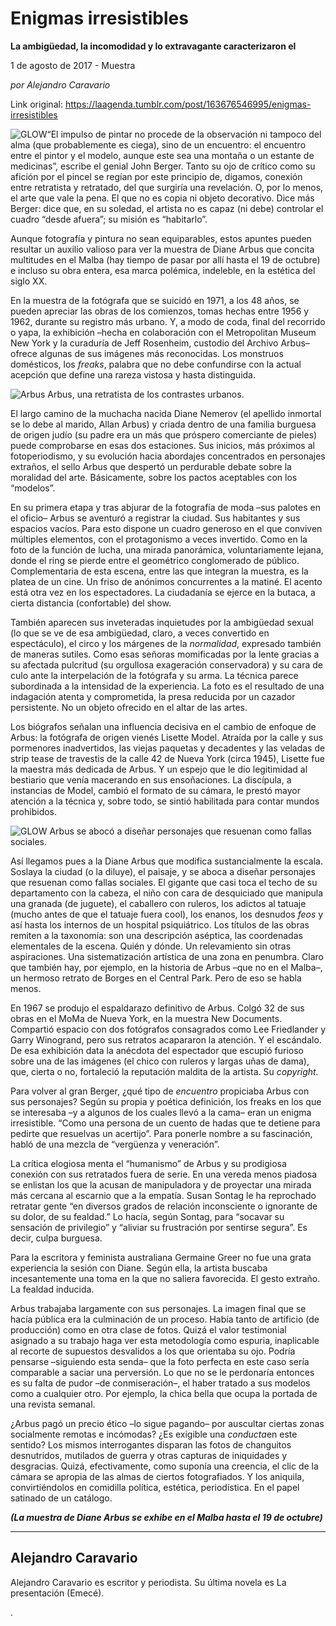 # Enigmas irresistibles

**La ambigüedad, la incomodidad y lo extravagante caracterizaron el**

1 de agosto de 2017 - Muestra

_por Alejandro Caravario_

Link original: https://laagenda.tumblr.com/post/163676546995/enigmas-irresistibles

![GLOW](https://64.media.tumblr.com/b044fe9dca3882439e44d8506add2769/tumblr_inline_pjzy4e9LgM1t6q87u_500.jpg)“El
impulso de pintar no procede de la observación ni tampoco del alma
(que probablemente es ciega), sino de un encuentro: el encuentro
entre el pintor y el modelo, aunque este sea una montaña o un
estante de medicinas”, escribe el genial John Berger. Tanto su ojo
de crítico como su afición por el pincel se regían por este
principio de, digamos, conexión entre retratista y retratado, del
que surgiría una revelación. O, por lo menos, el arte que vale la
pena. El que no es copia ni objeto decorativo. Dice más Berger: dice
que, en su soledad, el artista no es capaz (ni debe) controlar el
cuadro “desde afuera”; su misión es “habitarlo”.

Aunque
fotografía y pintura no sean equiparables, estos apuntes pueden
resultar un auxilio valioso para ver la muestra de Diane Arbus que
concita multitudes en el Malba (hay tiempo de pasar por allí hasta
el 19 de octubre) e incluso su obra entera, esa marca polémica,
indeleble, en la estética del siglo XX.

En
la muestra de la fotógrafa que se suicidó en 1971, a los 48 años,
se pueden apreciar las obras de los comienzos, tomas hechas entre
1956 y 1962, durante su registro más urbano. Y, a modo de coda,
final del recorrido o yapa, la exhibición –hecha
en colaboración con el Metropolitan Museum New York y la curaduría
de Jeff Rosenheim, custodio del Archivo Arbus–
ofrece algunas de sus imágenes más reconocidas. Los monstruos
domésticos, los *freaks*,
palabra que no debe confundirse con la actual acepción que define
una rareza vistosa y hasta distinguida. 


![Arbus](https://64.media.tumblr.com/b044fe9dca3882439e44d8506add2769/tumblr_inline_pjzy4e9LgM1t6q87u_500.jpg) Arbus, una retratista de los contrastes urbanos. 



El
largo camino de la muchacha nacida Diane Nemerov (el apellido
inmortal se lo debe al marido, Allan Arbus) y criada dentro de una
familia burguesa de origen judío (su padre era un más que próspero
comerciante de pieles) puede comprobarse en esas dos estaciones. Sus
inicios, más próximos al fotoperiodismo, y su evolución hacia
abordajes concentrados en personajes extraños, el sello Arbus que
despertó un perdurable debate sobre la moralidad del arte.
Básicamente, sobre los pactos aceptables con los “modelos”. 


En
su primera etapa y tras abjurar de la fotografía de moda –sus
palotes en el oficio–
Arbus se aventuró a registrar la ciudad. Sus habitantes y sus
espacios vacíos. Para esto dispone un cuadro generoso en el que
conviven múltiples elementos, con el protagonismo a veces invertido.
Como en la foto de la función de lucha, una mirada panorámica,
voluntariamente lejana, donde el ring se pierde entre el geométrico
conglomerado de público. Complementaria de esta escena, entre las
que integran la muestra, es la platea de un cine. Un friso de
anónimos concurrentes a la matiné. El acento está otra vez en los
espectadores. La ciudadanía se ejerce en la butaca, a cierta
distancia (confortable) del show. 


También
aparecen sus inveteradas inquietudes por la ambigüedad sexual (lo
que se ve de esa ambigüedad, claro, a veces convertido en
espectáculo), el circo y los márgenes de la *normalidad*,
expresado también de maneras sutiles. Como esas señoras momificadas
por la lente gracias a su afectada pulcritud (su orgullosa
exageración conservadora) y su cara de culo ante la interpelación
de la fotógrafa y su arma. La técnica parece subordinada a la
intensidad de la experiencia. La foto es el resultado de una
indagación atenta y comprometida, la presa reducida por un cazador
persistente. No un objeto ofrecido en el altar de las artes.

Los
biógrafos señalan una influencia decisiva en el cambio de enfoque
de Arbus: la fotógrafa de origen vienés Lisette Model. Atraída por
la calle y sus pormenores inadvertidos, las viejas paquetas y
decadentes y las veladas de strip tease de travestis de la calle 42
de Nueva
York (circa 1945), Lisette fue la maestra más dedicada de
Arbus. Y un espejo que le dio legitimidad al bestiario que venía
macerando en sus ensoñaciones. La discípula, a instancias de Model,
cambió el formato de su cámara, le prestó mayor atención a la
técnica y, sobre todo, se sintió habilitada para contar mundos
prohibidos.

![GLOW](https://64.media.tumblr.com/74f36ca520c7680975902d151bad7fcc/tumblr_inline_pjzy4fGbZI1t6q87u_500.jpg) Arbus se abocó a
diseñar personajes que resuenan como fallas sociales. 

Así
llegamos pues a la Diane Arbus que modifica sustancialmente la
escala. Soslaya la ciudad (o la diluye), el paisaje, y se aboca a
diseñar personajes que resuenan como fallas sociales. El gigante que
casi toca el techo de su departamento con la cabeza, el niño con
cara de desquiciado que manipula una granada (de juguete), el
caballero con ruleros, los adictos al tatuaje (mucho antes de que el
tatuaje fuera cool), los enanos, los desnudos *feos*
y así hasta los internos de un hospital psiquiátrico. Los títulos
de las obras remiten a la taxonomía: son una descripción aséptica,
las coordenadas elementales de la escena. Quién y dónde. Un
relevamiento sin otras aspiraciones. Una sistematización artística
de una zona en penumbra. Claro que también hay, por ejemplo, en la
historia de Arbus –que no en el Malba–, un hermoso retrato de
Borges en el Central Park. Pero de eso se habla menos. 


En
1967 se produjo el espaldarazo definitivo de Arbus. Colgó 32 de sus
obras en el MoMa de Nueva York, en la muestra New Documents.
Compartió espacio con dos fotógrafos consagrados como Lee
Friedlander y Garry Winogrand, pero sus retratos acapararon la
atención. Y el escándalo. De esa exhibición data la anécdota del
espectador que escupió furioso sobre una de las imágenes (el chico
con ruleros y largas uñas de dama), que, cierta o no, fortaleció la
reputación maldita de la artista. Su *copyright.*

Para
volver al gran Berger, ¿qué tipo de *encuentro*
propiciaba Arbus con sus personajes? Según su propia y poética
definición, los freaks en los que se interesaba –y a algunos de
los cuales llevó a la cama– eran un enigma irresistible. “Como
una persona de un cuento de hadas que te detiene para pedirte que
resuelvas un acertijo”. Para ponerle nombre a su fascinación,
habló de una mezcla de “vergüenza y veneración”. 


La
crítica elogiosa menta el “humanismo” de Arbus y su prodigiosa
conexión con sus retratados fuera de serie. En una vereda menos
piadosa se enlistan los que la acusan de manipuladora y de proyectar
una mirada más cercana al escarnio que a la empatía. Susan Sontag
le ha reprochado retratar gente “en diversos grados de relación
inconsciente o ignorante de su dolor, de su fealdad.” Lo hacía,
según Sontag, para “socavar su sensación de privilegio” y
“aliviar su frustración por sentirse segura”. Es decir, culpa
burguesa. 


Para
la escritora y feminista australiana Germaine
Greer no fue una grata experiencia la sesión con Diane. Según ella,
la artista buscaba incesantemente una toma en la que no  saliera
favorecida. El gesto extraño. La fealdad inducida. 


Arbus
trabajaba largamente con sus personajes. La imagen final que se hacía
pública era la culminación de un proceso. Había tanto de artificio
(de producción) como en otra clase de fotos. Quizá el valor
testimonial asignado a su trabajo haga ver esta metodología como
espuria, inaplicable al recorte de supuestos desvalidos a los que
orientaba su ojo. Podría pensarse –siguiendo esta senda– que la
foto perfecta en este caso sería comparable a saciar una perversión.
Lo que no se le perdonaría entonces es su falta de pudor –de
conmiseración–, el haber tratado a sus modelos como a cualquier
otro. Por ejemplo, la chica bella que ocupa la portada de una revista
semanal. 


¿Arbus
pagó un precio ético –lo sigue pagando– por auscultar ciertas
zonas socialmente remotas e incómodas? ¿Es exigible una *conducta*en
este sentido? Los mismos interrogantes disparan las fotos de
changuitos desnutridos, mutilados de guerra y otras capturas de
iniquidades y desgracias. Quizá, efectivamente, como suponía una
creencia, el clic de la cámara se apropia de las almas de ciertos
fotografiados. Y los aniquila, convirtiéndolos en comidilla
política, estética, periodística. En el papel satinado de un
catálogo. 


 ***(La muestra de Diane Arbus se exhibe en el Malba hasta
el 19 de octubre)***

---

 Alejandro Caravario
--------------------

 Alejandro Caravario es escritor y periodista. Su última novela es La presentación (Emecé).

. 

